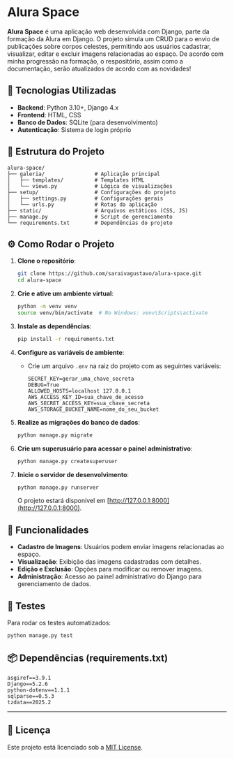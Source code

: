 # Alura Space

**Alura Space** é uma aplicação web desenvolvida com Django, parte da formação da Alura em Django. O projeto simula um CRUD para o envio de publicações sobre corpos celestes, permitindo aos usuários cadastrar, visualizar, editar e excluir imagens relacionadas ao espaço.
De acordo com minha progressão na formação, o respositório, assim como a documentação, serão atualizados de acordo com as novidades!

## 🚀 Tecnologias Utilizadas

- **Backend**: Python 3.10+, Django 4.x
- **Frontend**: HTML, CSS
- **Banco de Dados**: SQLite (para desenvolvimento)
- **Autenticação**: Sistema de login próprio

## 📁 Estrutura do Projeto

```
alura-space/
├── galeria/                # Aplicação principal
│   ├── templates/          # Templates HTML
│   └── views.py            # Lógica de visualizações
├── setup/                  # Configurações do projeto
│   ├── settings.py         # Configurações gerais
│   └── urls.py             # Rotas da aplicação
├── static/                 # Arquivos estáticos (CSS, JS)
├── manage.py               # Script de gerenciamento
└── requirements.txt        # Dependências do projeto
```

## ⚙️ Como Rodar o Projeto

1. **Clone o repositório**:

   ```bash
   git clone https://github.com/saraivagustavo/alura-space.git
   cd alura-space
   ```

2. **Crie e ative um ambiente virtual**:

   ```bash
   python -m venv venv
   source venv/bin/activate  # No Windows: venv\Scripts\activate
   ```

3. **Instale as dependências**:

   ```bash
   pip install -r requirements.txt
   ```

4. **Configure as variáveis de ambiente**:

   - Crie um arquivo `.env` na raiz do projeto com as seguintes variáveis:

     ```
     SECRET_KEY=gerar_uma_chave_secreta
     DEBUG=True
     ALLOWED_HOSTS=localhost 127.0.0.1
     AWS_ACCESS_KEY_ID=sua_chave_de_acesso
     AWS_SECRET_ACCESS_KEY=sua_chave_secreta
     AWS_STORAGE_BUCKET_NAME=nome_do_seu_bucket
     ```

5. **Realize as migrações do banco de dados**:

   ```bash
   python manage.py migrate
   ```

6. **Crie um superusuário para acessar o painel administrativo**:

   ```bash
   python manage.py createsuperuser
   ```

7. **Inicie o servidor de desenvolvimento**:

   ```bash
   python manage.py runserver
   ```

   O projeto estará disponível em [http://127.0.0.1:8000](http://127.0.0.1:8000).

## 📸 Funcionalidades

- **Cadastro de Imagens**: Usuários podem enviar imagens relacionadas ao espaço.
- **Visualização**: Exibição das imagens cadastradas com detalhes.
- **Edição e Exclusão**: Opções para modificar ou remover imagens.
- **Administração**: Acesso ao painel administrativo do Django para gerenciamento de dados.

## 🧢 Testes

Para rodar os testes automatizados:

```bash
python manage.py test
```

## 📦 Dependências (requirements.txt)

```
asgiref==3.9.1
Django==5.2.6
python-dotenv==1.1.1
sqlparse==0.5.3
tzdata==2025.2
```
---

## 📄 Licença

Este projeto está licenciado sob a [MIT License](LICENSE).


